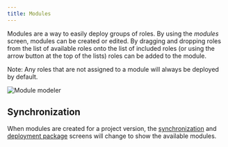 ```yaml
---
title: Modules
---
```


Modules are a way to easily deploy groups of roles. By using the *modules* screen, modules can be created or edited. By dragging and dropping roles from the list of available roles onto the list of included roles (or using the arrow button at the top of the lists) roles can be added to the module.

Note: Any roles that are not assigned to a module will always be deployed by default.

![Module modeler](assets/sf/module_authorization.png)

## Synchronization

When modules are created for a project version, the [synchronization](synchronization#modules) and [deployment package](deployment_package#modules) screens will change to show the available modules.
